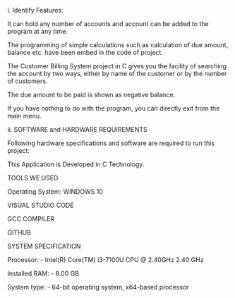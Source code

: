 i. Identify Features:

It can hold any number of accounts and account can be added to the program at any time.

The programming of simple calculations such as calculation of due amount, balance etc. have been embed in the code of project.

The Customer Billing System project in C gives you the facility of searching the account by two ways, either by name of the customer or by the number of customers.

The due amount to be paid is shown as negative balance.

If you have nothing to do with the program, you can directly exit from the main menu.

ii. SOFTWARE and HARDWARE REQUIREMENTS

Following hardware specifications and software are required to run this project:

This Application is Developed in C Technology.

TOOLS WE USED

Operating System: WINDOWS 10

VISUAL STUDIO CODE

GCC COMPILER

GITHUB

SYSTEM SPECIFICATION

Processor: - Intel(R) Core(TM) i3-7100U CPU @ 2.40GHz 2.40 GHz

Installed RAM: - 8.00 GB

System type: - 64-bit operating system, x64-based processor

